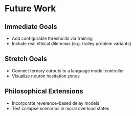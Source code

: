 # Future Work

## Immediate Goals
- Add configurable thresholds via training
- Include real ethical dilemmas (e.g. trolley problem variants)

## Stretch Goals
- Connect ternary outputs to a language model controller
- Visualize neuron hesitation zones

## Philosophical Extensions
- Incorporate reverence-based delay models
- Test collapse scenarios in moral overload states
